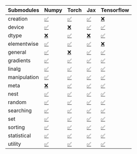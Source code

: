 | Submodules   | Numpy                                                                                                                           | Torch                                                                                                                           | Jax                                                                                                                             | Tensorflow                                                                                                                      |
|:-------------|:--------------------------------------------------------------------------------------------------------------------------------|:--------------------------------------------------------------------------------------------------------------------------------|:--------------------------------------------------------------------------------------------------------------------------------|:--------------------------------------------------------------------------------------------------------------------------------|
| creation     | <a href="https://github.com/unifyai/ivy/runs/8273336402?check_suite_focus=true" rel="noopener noreferrer" target="_blank">✅</a> | <a href="https://github.com/unifyai/ivy/runs/8273339355?check_suite_focus=true" rel="noopener noreferrer" target="_blank">✅</a> | <a href="https://github.com/unifyai/ivy/runs/8273341975?check_suite_focus=true" rel="noopener noreferrer" target="_blank">✅</a> | <a href="https://github.com/unifyai/ivy/runs/8273344402?check_suite_focus=true" rel="noopener noreferrer" target="_blank">❌</a> |
| device       | <a href="https://github.com/unifyai/ivy/runs/8273336509?check_suite_focus=true" rel="noopener noreferrer" target="_blank">✅</a> | <a href="https://github.com/unifyai/ivy/runs/8273339521?check_suite_focus=true" rel="noopener noreferrer" target="_blank">❌</a> | <a href="https://github.com/unifyai/ivy/runs/8273342110?check_suite_focus=true" rel="noopener noreferrer" target="_blank">✅</a> | <a href="https://github.com/unifyai/ivy/runs/8273344533?check_suite_focus=true" rel="noopener noreferrer" target="_blank">✅</a> |
| dtype        | <a href="https://github.com/unifyai/ivy/runs/8273336626?check_suite_focus=true" rel="noopener noreferrer" target="_blank">❌</a> | <a href="https://github.com/unifyai/ivy/runs/8273339672?check_suite_focus=true" rel="noopener noreferrer" target="_blank">✅</a> | <a href="https://github.com/unifyai/ivy/runs/8273342351?check_suite_focus=true" rel="noopener noreferrer" target="_blank">❌</a> | <a href="https://github.com/unifyai/ivy/runs/8273344667?check_suite_focus=true" rel="noopener noreferrer" target="_blank">✅</a> |
| elementwise  | <a href="https://github.com/unifyai/ivy/runs/8273336797?check_suite_focus=true" rel="noopener noreferrer" target="_blank">✅</a> | <a href="https://github.com/unifyai/ivy/runs/8273339838?check_suite_focus=true" rel="noopener noreferrer" target="_blank">✅</a> | <a href="https://github.com/unifyai/ivy/runs/8273342555?check_suite_focus=true" rel="noopener noreferrer" target="_blank">✅</a> | <a href="https://github.com/unifyai/ivy/runs/8273344786?check_suite_focus=true" rel="noopener noreferrer" target="_blank">❌</a> |
| general      | <a href="https://github.com/unifyai/ivy/runs/8273337012?check_suite_focus=true" rel="noopener noreferrer" target="_blank">✅</a> | <a href="https://github.com/unifyai/ivy/runs/8273340010?check_suite_focus=true" rel="noopener noreferrer" target="_blank">❌</a> | <a href="https://github.com/unifyai/ivy/runs/8273342735?check_suite_focus=true" rel="noopener noreferrer" target="_blank">✅</a> | <a href="https://github.com/unifyai/ivy/runs/8273344936?check_suite_focus=true" rel="noopener noreferrer" target="_blank">✅</a> |
| gradients    | <a href="https://github.com/unifyai/ivy/runs/8273337292?check_suite_focus=true" rel="noopener noreferrer" target="_blank">✅</a> | <a href="https://github.com/unifyai/ivy/runs/8273340374?check_suite_focus=true" rel="noopener noreferrer" target="_blank">✅</a> | <a href="https://github.com/unifyai/ivy/runs/8273342855?check_suite_focus=true" rel="noopener noreferrer" target="_blank">✅</a> | <a href="https://github.com/unifyai/ivy/runs/8273345105?check_suite_focus=true" rel="noopener noreferrer" target="_blank">✅</a> |
| linalg       | <a href="https://github.com/unifyai/ivy/runs/8273337736?check_suite_focus=true" rel="noopener noreferrer" target="_blank">✅</a> | <a href="https://github.com/unifyai/ivy/runs/8273340612?check_suite_focus=true" rel="noopener noreferrer" target="_blank">✅</a> | <a href="https://github.com/unifyai/ivy/runs/8273343030?check_suite_focus=true" rel="noopener noreferrer" target="_blank">✅</a> | <a href="https://github.com/unifyai/ivy/runs/8273345276?check_suite_focus=true" rel="noopener noreferrer" target="_blank">✅</a> |
| manipulation | <a href="https://github.com/unifyai/ivy/runs/8273337908?check_suite_focus=true" rel="noopener noreferrer" target="_blank">✅</a> | <a href="https://github.com/unifyai/ivy/runs/8273340765?check_suite_focus=true" rel="noopener noreferrer" target="_blank">✅</a> | <a href="https://github.com/unifyai/ivy/runs/8273343156?check_suite_focus=true" rel="noopener noreferrer" target="_blank">✅</a> | <a href="https://github.com/unifyai/ivy/runs/8273345501?check_suite_focus=true" rel="noopener noreferrer" target="_blank">✅</a> |
| meta         | <a href="https://github.com/unifyai/ivy/runs/8273338053?check_suite_focus=true" rel="noopener noreferrer" target="_blank">❌</a> | <a href="https://github.com/unifyai/ivy/runs/8273340888?check_suite_focus=true" rel="noopener noreferrer" target="_blank">✅</a> | <a href="https://github.com/unifyai/ivy/runs/8273343278?check_suite_focus=true" rel="noopener noreferrer" target="_blank">✅</a> | <a href="https://github.com/unifyai/ivy/runs/8273345680?check_suite_focus=true" rel="noopener noreferrer" target="_blank">✅</a> |
| nest         | <a href="https://github.com/unifyai/ivy/runs/8273338226?check_suite_focus=true" rel="noopener noreferrer" target="_blank">✅</a> | <a href="https://github.com/unifyai/ivy/runs/8273341023?check_suite_focus=true" rel="noopener noreferrer" target="_blank">✅</a> | <a href="https://github.com/unifyai/ivy/runs/8273343432?check_suite_focus=true" rel="noopener noreferrer" target="_blank">✅</a> | <a href="https://github.com/unifyai/ivy/runs/8273345844?check_suite_focus=true" rel="noopener noreferrer" target="_blank">✅</a> |
| random       | <a href="https://github.com/unifyai/ivy/runs/8273338424?check_suite_focus=true" rel="noopener noreferrer" target="_blank">✅</a> | <a href="https://github.com/unifyai/ivy/runs/8273341138?check_suite_focus=true" rel="noopener noreferrer" target="_blank">✅</a> | <a href="https://github.com/unifyai/ivy/runs/8273343595?check_suite_focus=true" rel="noopener noreferrer" target="_blank">✅</a> | <a href="https://github.com/unifyai/ivy/runs/8273345970?check_suite_focus=true" rel="noopener noreferrer" target="_blank">✅</a> |
| searching    | <a href="https://github.com/unifyai/ivy/runs/8273338560?check_suite_focus=true" rel="noopener noreferrer" target="_blank">✅</a> | <a href="https://github.com/unifyai/ivy/runs/8273341287?check_suite_focus=true" rel="noopener noreferrer" target="_blank">✅</a> | <a href="https://github.com/unifyai/ivy/runs/8273343708?check_suite_focus=true" rel="noopener noreferrer" target="_blank">✅</a> | <a href="https://github.com/unifyai/ivy/runs/8273346147?check_suite_focus=true" rel="noopener noreferrer" target="_blank">✅</a> |
| set          | <a href="https://github.com/unifyai/ivy/runs/8273338752?check_suite_focus=true" rel="noopener noreferrer" target="_blank">✅</a> | <a href="https://github.com/unifyai/ivy/runs/8273341443?check_suite_focus=true" rel="noopener noreferrer" target="_blank">✅</a> | <a href="https://github.com/unifyai/ivy/runs/8273343823?check_suite_focus=true" rel="noopener noreferrer" target="_blank">✅</a> | <a href="https://github.com/unifyai/ivy/runs/8273346312?check_suite_focus=true" rel="noopener noreferrer" target="_blank">✅</a> |
| sorting      | <a href="https://github.com/unifyai/ivy/runs/8273338901?check_suite_focus=true" rel="noopener noreferrer" target="_blank">✅</a> | <a href="https://github.com/unifyai/ivy/runs/8273341578?check_suite_focus=true" rel="noopener noreferrer" target="_blank">✅</a> | <a href="https://github.com/unifyai/ivy/runs/8273343941?check_suite_focus=true" rel="noopener noreferrer" target="_blank">✅</a> | <a href="https://github.com/unifyai/ivy/runs/8273346475?check_suite_focus=true" rel="noopener noreferrer" target="_blank">✅</a> |
| statistical  | <a href="https://github.com/unifyai/ivy/runs/8273339049?check_suite_focus=true" rel="noopener noreferrer" target="_blank">✅</a> | <a href="https://github.com/unifyai/ivy/runs/8273341726?check_suite_focus=true" rel="noopener noreferrer" target="_blank">✅</a> | <a href="https://github.com/unifyai/ivy/runs/8273344074?check_suite_focus=true" rel="noopener noreferrer" target="_blank">✅</a> | <a href="https://github.com/unifyai/ivy/runs/8273346685?check_suite_focus=true" rel="noopener noreferrer" target="_blank">✅</a> |
| utility      | <a href="https://github.com/unifyai/ivy/runs/8273339206?check_suite_focus=true" rel="noopener noreferrer" target="_blank">✅</a> | <a href="https://github.com/unifyai/ivy/runs/8273341830?check_suite_focus=true" rel="noopener noreferrer" target="_blank">✅</a> | <a href="https://github.com/unifyai/ivy/runs/8273344240?check_suite_focus=true" rel="noopener noreferrer" target="_blank">✅</a> | <a href="https://github.com/unifyai/ivy/runs/8273346821?check_suite_focus=true" rel="noopener noreferrer" target="_blank">✅</a> |